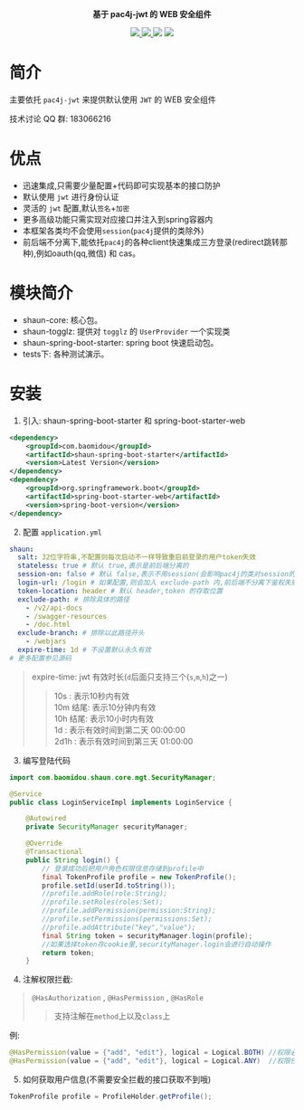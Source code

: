 <p align="center">

</p>

<p align="center">
	<strong>基于 pac4j-jwt 的 WEB 安全组件</strong>
</p>

<p align="center">
    <a href="http://mvnrepository.com/artifact/com.baomidou/shaun-spring-boot-starter" target="_blank">
        <img src="https://img.shields.io/maven-central/v/com.baomidou/shaun-spring-boot-starter.svg">
    </a>
    <a href="http://www.apache.org/licenses/LICENSE-2.0.html" target="_blank">
        <img src="https://img.shields.io/badge/license-Apache%202-4EB1BA.svg">
    </a>
    <a>
        <img src="https://img.shields.io/badge/JDK-1.8.0_211+-green.svg">
    </a>
    <a>
        <img src="https://img.shields.io/badge/springBoot-2.0+-green.svg">
    </a>
</p>

# 简介

主要依托 `pac4j-jwt` 来提供默认使用 `JWT` 的 WEB 安全组件

技术讨论 QQ 群: 183066216

# 优点

- 迅速集成,只需要少量配置+代码即可实现基本的接口防护
- 默认使用 `jwt` 进行身份认证
- 灵活的 `jwt` 配置,默认`签名`+`加密`
- 更多高级功能只需实现对应接口并注入到spring容器内
- 本框架各类均不会使用`session`(`pac4j`提供的类除外)
- 前后端不分离下,能依托`pac4j`的各种client快速集成三方登录(redirect跳转那种),例如oauth(qq,微信) 和 cas。

# 模块简介

- shaun-core: 核心包。
- shaun-togglz: 提供对 `togglz` 的 `UserProvider` 一个实现类
- shaun-spring-boot-starter: spring boot 快速启动包。
- tests下: 各种测试演示。

# 安装

1. 引入: shaun-spring-boot-starter 和 spring-boot-starter-web

``` xml
<dependency>
    <groupId>com.baomidou</groupId>
    <artifactId>shaun-spring-boot-starter</artifactId>
    <version>Latest Version</version>
</dependency>
<dependency>
    <groupId>org.springframework.boot</groupId>
    <artifactId>spring-boot-starter-web</artifactId>
    <version>spring-boot-version</version>
</dependency>
```

2. 配置 `application.yml`

```yaml
shaun:
  salt: 32位字符串,不配置则每次启动不一样导致重启前登录的用户token失效
  stateless: true # 默认 true,表示是前后端分离的
  session-on: false # 默认 false,表示不用session(会影响pac4j的类对session的操作)
  login-url: /login # 如果配置,则会加入 exclude-path 内,前后端不分离下鉴权失败会被重定向到此
  token-location: header # 默认 header,token 的存取位置
  exclude-path: # 排除具体的路径
    - /v2/api-docs
    - /swagger-resources
    - /doc.html
  exclude-branch: # 排除以此路径开头
    - /webjars
  expire-time: 1d # 不设置默认永久有效 
# 更多配置参见源码
```

> expire-time: jwt 有效时长(`d`后面只支持三个(`s`,`m`,`h`)之一)
>> 10s : 表示10秒内有效  
> > 10m 结尾: 表示10分钟内有效  
> > 10h 结尾: 表示10小时内有效  
> > 1d : 表示有效时间到第二天 00:00:00  
> > 2d1h : 表示有效时间到第三天 01:00:00

3. 编写登陆代码

``` java
import com.baomidou.shaun.core.mgt.SecurityManager;

@Service
public class LoginServiceImpl implements LoginService {

    @Autowired
    private SecurityManager securityManager;

    @Override
    @Transactional
    public String login() {
        // 登录成功后把用户角色权限信息存储到profile中
        final TokenProfile profile = new TokenProfile();
        profile.setId(userId.toString());
        //profile.addRole(role:String);  
        //profile.setRoles(roles:Set);  
        //profile.addPermission(permission:String);
        //profile.setPermissions(permissions:Set);
        //profile.addAttribute("key","value");
        final String token = securityManager.login(profile);
        //如果选择token存cookie里,securityManager.login会进行自动操作
        return token;
    }
```

4. 注解权限拦截:

> `@HasAuthorization` , `@HasPermission` , `@HasRole`
>> 支持注解在`method`上以及`class`上

例:

``` java
@HasPermission(value = {"add", "edit"}, logical = Logical.BOTH) //权限必须同时存在
@HasPermission(value = {"add", "edit"}, logical = Logical.ANY)  //权限任一存在(默认)
```

5. 如何获取用户信息(不需要安全拦截的接口获取不到哦)

```java
TokenProfile profile = ProfileHolder.getProfile();